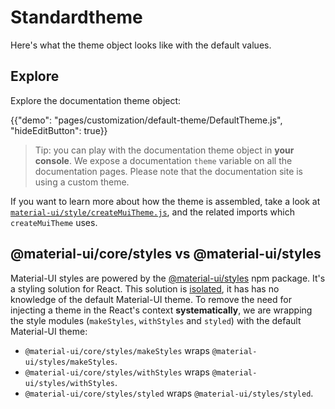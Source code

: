 # Standardtheme

<p class="description">Here's what the theme object looks like with the default values.</p>

## Explore

Explore the documentation theme object:

{{"demo": "pages/customization/default-theme/DefaultTheme.js", "hideEditButton": true}}

> Tip: you can play with the documentation theme object in **your console**. We expose a documentation `theme` variable on all the documentation pages. Please note that the documentation site is using a custom theme.

If you want to learn more about how the theme is assembled, take a look at [`material-ui/style/createMuiTheme.js`](https://github.com/mui-org/material-ui/blob/next/packages/material-ui/src/styles/createMuiTheme.js), and the related imports which `createMuiTheme` uses.

## @material-ui/core/styles vs @material-ui/styles

Material-UI styles are powered by the [@material-ui/styles](/css-in-js/basics/) npm package. It's a styling solution for React. This solution is [isolated](https://bundlephobia.com/result?p=@material-ui/styles), it has has no knowledge of the default Material-UI theme. To remove the need for injecting a theme in the React's context **systematically**, we are wrapping the style modules (`makeStyles`, `withStyles` and `styled`) with the default Material-UI theme:

- `@material-ui/core/styles/makeStyles` wraps `@material-ui/styles/makeStyles`.
- `@material-ui/core/styles/withStyles` wraps `@material-ui/styles/withStyles`.
- `@material-ui/core/styles/styled` wraps `@material-ui/styles/styled`.